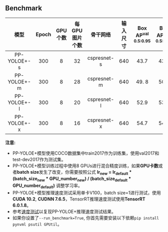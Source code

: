 ## Benchmark
|     模型      | Epoch | GPU个数 | 每GPU图片个数 |  骨干网络  | 输入尺寸 | Box AP<sup>val<br>0.5:0.95 | Box AP<sup>test<br>0.5:0.95 | Params(M) | FLOPs(G) | V100 FP32(FPS) | V100 TensorRT FP16(FPS) |
|:--------------:|:-----:|:-------:|:----------:|:----------:| :-------:|:--------------------------:|:---------------------------:|:---------:|:--------:|:---------------:| :---------------------: |
| PP-YOLOE+-s                  | 300 |     8      |    32    | cspresnet-s |     640     |       43.7        |        43.9         |   7.93    |  17.36   |   208.3   |  333.3   |
| PP-YOLOE+-m                  | 300 |     8      |    28    | cspresnet-m |     640     |       49. 8       |        50.0         |   23.43   |  49.91   |   123.4   |  208.3   |
| PP-YOLOE+-l                  | 300 |     8      |    20    | cspresnet-l |     640     |       52.9        |        53.3         |   52.20   |  110.07  |   78.1    |  149.2   |
| PP-YOLOE+-x                  | 300 |     8      |    16    | cspresnet-x |     640     |       54.7        |        54.9         |   98.42   |  206.59  |   45.0    |   95.2   |

**注意:**

- PP-YOLOE+模型使用COCO数据集中train2017作为训练集，使用val2017和test-dev2017作为测试集。
- PP-YOLOE+模型训练过程中使用8 GPUs进行混合精度训练，如果**GPU卡数**或者**batch size**发生了改变，你需要按照公式 **lr<sub>new</sub> = lr<sub>default</sub> * (batch_size<sub>new</sub> * GPU_number<sub>new</sub>) / (batch_size<sub>default</sub> * GPU_number<sub>default</sub>)** 调整学习率。
- PP-YOLOE+模型推理速度测试采用单卡V100，batch size=1进行测试，使用**CUDA 10.2**, **CUDNN 7.6.5**，TensorRT推理速度测试使用**TensorRT 6.0.1.8**。
- 参考[速度测试](https://github.com/PaddlePaddle/PaddleDetection/blob/release/2.5/configs/ppyoloe/README_cn.md#%E9%80%9F%E5%BA%A6%E6%B5%8B%E8%AF%95)以复现PP-YOLOE+推理速度测试结果。
- 如果你设置了`--run_benchmark=True`, 你首先需要安装以下依赖`pip install pynvml psutil GPUtil`。